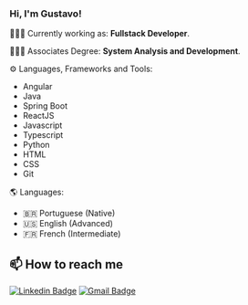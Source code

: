 
### Hi, I'm **Gustavo**!

👨🏻‍💻  Currently working as: **Fullstack Developer**.

👨🏻‍🎓  Associates Degree: **System Analysis and Development**.

⚙️  Languages, Frameworks and Tools: 
  * Angular
  * Java
  * Spring Boot
  * ReactJS
  * Javascript
  * Typescript 
  * Python
  * HTML
  * CSS
  * Git

🌎 Languages: 
   * 🇧🇷 Portuguese (Native) 
   * 🇺🇸 English (Advanced)
   * 🇫🇷 French (Intermediate)


## 📫 How to reach me
[![Linkedin Badge](https://img.shields.io/badge/-LinkedIn-blue?style=for-the-badge&logo=Linkedin&logoColor=white&link=https://www.linkedin.com/in/gustavocastrow/)](https://www.linkedin.com/in/gustavocastrow/)
[![Gmail Badge](https://img.shields.io/badge/-Gmail-c14438?style=for-the-badge&logo=Gmail&logoColor=white&link=mailto:gustavocastrocs@gmail.com)](mailto:gustavocastrocs@gmail.com)





